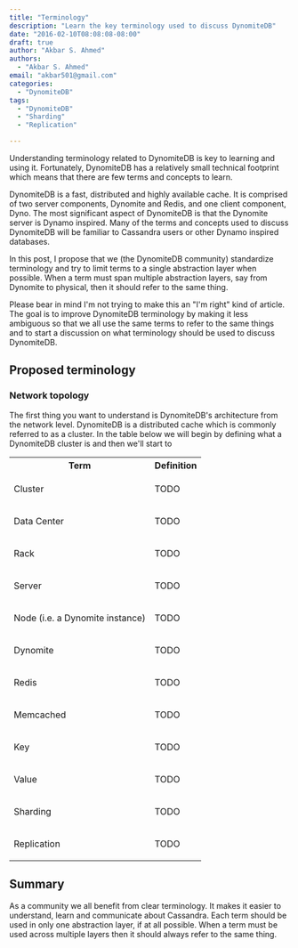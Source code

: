```yaml
---
title: "Terminology"
description: "Learn the key terminology used to discuss DynomiteDB"
date: "2016-02-10T08:08:08-08:00"
draft: true
author: "Akbar S. Ahmed"
authors:
  - "Akbar S. Ahmed"
email: "akbar501@gmail.com"
categories:
  - "DynomiteDB"
tags:
  - "DynomiteDB"
  - "Sharding"
  - "Replication"

---
```


Understanding terminology related to DynomiteDB is key to learning and using it. Fortunately, DynomiteDB has a relatively small technical footprint which means that there are few terms and concepts to learn.

DynomiteDB is a fast, distributed and highly available cache. It is comprised of two server components, Dynomite and Redis, and one client component, Dyno. The most significant aspect of DynomiteDB is that the Dynomite server is Dynamo inspired. Many of the terms and concepts used to discuss DynomiteDB will be familiar to Cassandra users or other Dynamo inspired databases.

In this post, I propose that we (the DynomiteDB community) standardize terminology and try to limit terms to a single abstraction layer when possible. When a term must span multiple abstraction layers, say from Dynomite to physical, then it should refer to the same thing.

Please bear in mind I'm not trying to make this an "I'm right" kind of article. The goal is to improve DynomiteDB terminology by making it less ambiguous so that we all use the same terms to refer to the same things and to start a discussion on what terminology should be used to discuss DynomiteDB.

## Proposed terminology

### Network topology

The first thing you want to understand is DynomiteDB's architecture from the network level. DynomiteDB is a distributed cache which is commonly referred to as a cluster. In the table below we will begin by defining what a DynomiteDB cluster is and then we'll start to 

<table class="table table-condensed table-bordered">
    <tr class="active">
        <th>Term</th>
        <th>Definition</th>
    </tr>
    <tr>
        <td>Cluster</td>
        <td>
            <p>TODO</p>
        </td> 
    </tr> 
    <tr>
        <td>Data Center</td>
        <td>
            <p>TODO</p>
        </td>
    </tr>
    <tr>
        <td>Rack</td>
        <td>
            <p>TODO</p>
        </td>
    </tr>
    <tr>
        <td>Server</td>
        <td>
            <p>TODO</p>
        </td>
    </tr>
    <tr>
        <td>Node (i.e. a Dynomite instance)</td>
        <td>
            <p>TODO</p>
        </td>
    </tr>
    <tr>
        <td>Dynomite</td>
        <td>
            <p>TODO</p>
        </td>
    </tr>
    <tr>
        <td>Redis</td>
        <td>
            <p>TODO</p>
        </td>
    </tr>
    <tr>
        <td>Memcached</td>
        <td>
            <p>TODO</p>
        </td>
    </tr>
    <tr>
        <td>Key</td>
        <td>
            <p>TODO</p>
        </td>
    </tr>
    <tr>
        <td>Value</td>
        <td>
            <p>TODO</p>
        </td>
    </tr>
    <tr>
        <td>Sharding</td>
        <td>
            <p>TODO</p>
        </td>
    </tr>
    <tr>
        <td>Replication</td>
        <td>
            <p>TODO</p>
        </td>
    </tr>
</table>

## Summary

As a community we all benefit from clear terminology. It makes it easier to understand, learn and communicate about Cassandra. Each term should be used in only one abstraction layer, if at all possible. When a term must be used across multiple layers then it should always refer to the same thing.
